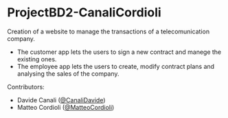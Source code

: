 # ProjectBD2-CanaliCordioli

Creation of a website to manage the transactions of a telecomunication company.
* The customer app lets the users to sign a new contract and manege the existing ones.
* The employee app lets the users to create, modify contract plans and analysing the sales of the company. 

Contributors:
* Davide Canali ([@CanaliDavide](https://github.com/CanaliDavide))
* Matteo Cordioli ([@MatteoCordioli](https://github.com/MatteoCordioli))
